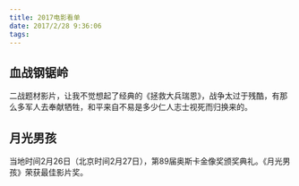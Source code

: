 ```yaml
---
title: 2017电影看单
date: 2017/2/28 9:36:06 
tags:
---
```

## 血战钢锯岭 ##
二战题材影片，让我不觉想起了经典的《拯救大兵瑞恩》，战争太过于残酷，有那么多军人去奉献牺牲，和平来自不易是多少仁人志士视死而归换来的。
## 月光男孩 ##
当地时间2月26日（北京时间2月27日），第89届奥斯卡金像奖颁奖典礼。《月光男孩》荣获最佳影片奖。